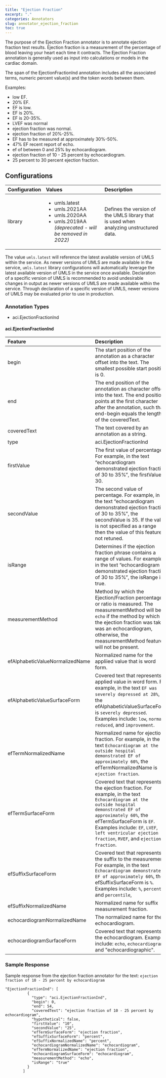 ```yaml
---
title: "Ejection Fraction"
excerpt: "."
categories: Annotators
slug: annotator_ejection_fraction
toc: true
---
```

<!-- ---

copyright:
  years: 2011, 2021
lastupdated: "2019-09-21"

keywords: annotator clinical data, clinical data, annotation

subcollection: wh-acd

---

# Ejection Fraction (Deprecated) -->

The purpose of the Ejection Fraction annotator is to annotate ejection fraction test results. Ejection fraction is a measurement of the percentage of blood leaving your heart each time it contracts. The Ejection Fraction annotation is generally used as input into calculations or models in the cardiac domain.

The span of the EjectionFractionInd annotation includes all the associated terms, numeric percent value(s) and the token words between them.

Examples:

* low EF.
* 20% EF.
* EF is low.
* EF is 20%.
* EF is 20-35%.
* LVEF was normal
* ejection fraction was normal.
* ejection fraction of 20%-25%.
* EF has to be measured at approximately 30%-50%.
* 47% EF recent report of echo.
* ef of between 0 and 25% by echocardiogram.
* ejection fraction of 10 - 25 percent by echocardiogram.
* 25 percent to 30 percent ejection fraction.

## Configurations

| Configuration | Values | Description |
|:--------------|:-------|:------------|
| library | <ul><li>umls.latest</li><li>umls.2021AA</li><li>umls.2020AA</li><li>umls.2019AA <i>(deprecated - will be removed in 2022)</i></li></ul> | Defines the version of the UMLS library that is used when analyzing unstructured data. |

The value `umls.latest` will reference the latest available version of UMLS within the service. As newer versions of UMLS are made available in the service, `umls.latest` library configurations will automatically leverage the latest available version of UMLS in the service once available. Declaration of a specific version of UMLS is recommended to avoid undesirable changes in output as newer versions of UMLS are made available within the service. Through declaration of a specific version of UMLS, newer versions of UMLS may be evaluated prior to use in production.

### Annotation Types

* aci.EjectionFractionInd

#### aci.EjectionFractionInd

| Feature | Description |
|:--------|:------------|
| begin | The start position of the annotation as a character offset into the text. The smallest possible start position is 0. |
| end | The end position of the annotation as character offset into the text. The end position points at the first character after the annotation, such that end-begin equals the length of the coveredText. |
| coveredText | The text covered by an annotation as a string. |
| type | aci.EjectionFractionInd |
| firstValue | The first value of percentage.  For example, in the text “echocardiogram demonstrated ejection fraction of 30 to 35%”, the firstValue is 30. |
| secondValue | The second value of percentage.  For example, in the text “echocardiogram demonstrated ejection fraction of 30 to 35%”, the secondValue is 35.  If the value is not specified as a range then the value of this feature is not retuned. |
| isRange | Determines if the ejection fraction phrase contains a range of values.  For example, in the text “echocardiogram demonstrated ejection fraction of 30 to 35%”, the isRange is true. |
| measurementMethod | Method by which the Ejection/Fraction percentage or ratio is measured.  The measurementMethod will be `echo` if the method by which the ejection fraction was take was an echocardiogram, otherwise, the measurementMethod  feature will not be present. |
| efAlphabeticValueNormalizedName | Normalized name for the appliied value that is word form. | 
| efAlphabeticValueSurfaceForm | Covered text that represents applied value in word form.   For example, in the text `EF was severely depressed at 28%`, the efAlphabeticValueSurfaceForm is `severely depressed`.  Examples include:   `low`, `normal`, `reduced`, and `improvement`. | 
| efTermNormalizedName | Normalized name for ejection fraction.   For example, in the text `Echocardiogram at the outside hospital demonstrated EF of approximately 60%`, the efTermNormalizedName is `ejection fraction`. | 
| efTermSurfaceForm | Covered text that represents the ejection fraction.   For example, in the text `Echocardiogram at the outside hospital demonstrated EF of approximately 60%`, the efTermSurfaceForm is `EF`.  Examples include:  `EF`, `LVEF`, `left ventricular ejection fraction`, `RVEF`,  and `ejection fraction`. | 
| efSuffixSurfaceForm | Covered text that represents the suffix to the measurement.  For example, in the text `Echocardiogram demonstrated EF of approximately 60%`, the efSuffixSurfaceForm is `%`.  Examples include: `%`, `percent`,  and `percentile`, | 
| efSuffixNormalizedName | Normalized name for suffix measurement fraction. | 
| echocardiogramNormalizedName | The normalized name for the echocardiogram. | 
| echocardiogramSurfaceForm | Covered text that represents the echocardiogram.  Examples include:   `echo`, `echocardiogram`, and  "echocardiographic". | 

### Sample Response

Sample response from the ejection fraction annotator for the text: `ejection fraction of 10 - 25 percent by echocardiogram`

```
"EjectionFractionInd": [
          {
            "type": "aci.EjectionFractionInd",
            "begin": 0,
            "end": 54,
            "coveredText": "ejection fraction of 10 - 25 percent by echocardiogram",
            "hypothetical": false,
            "firstValue": "10",
            "secondValue": "25",
            "efTermSurfaceForm": "ejection fraction",
            "efSuffixSurfaceForm": "percent",
            "efSuffixNormalizedName": "percent",
            "echocardiogramNormalizedName": "echocardiogram",
            "efTermNormalizedName": "ejection fraction",
            "echocardiogramSurfaceForm": "echocardiogram",
            "measurementMethod": "echo",
            "isRange": "true"
          }
        ]
```
